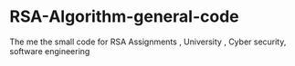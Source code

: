 # RSA-Algorithm-general-code
The me the small code for RSA Assignments , University , Cyber security, software engineering
